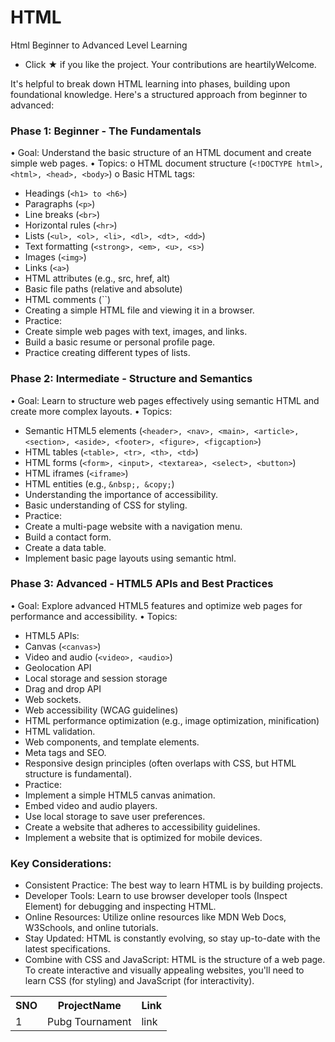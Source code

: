 # HTML
Html Beginner to Advanced Level Learning
- Click ★ if you like the project. Your contributions are heartilyWelcome.

It's helpful to break down HTML learning into phases, building upon foundational knowledge. Here's a structured approach from beginner to advanced:

### Phase 1: Beginner - The Fundamentals
•	Goal: Understand the basic structure of an HTML document and create simple web pages.
•	Topics: 
o	HTML document structure (`<!DOCTYPE html>, <html>, <head>, <body>`)
o	Basic HTML tags: 
- Headings (`<h1> to <h6>`)
-	Paragraphs (`<p>`)
-	Line breaks (`<br>`)
-   Horizontal rules (`<hr>`)
-  Lists (`<ul>, <ol>, <li>, <dl>, <dt>, <dd>`)
-  Text formatting (`<strong>, <em>, <u>, <s>`)
-  Images (`<img>`)
-   Links (`<a>`)
-   HTML attributes (e.g., src, href, alt)
- 	Basic file paths (relative and absolute)
- 	HTML comments (``)
-   Creating a simple HTML file and viewing it in a browser.
- 	Practice: 
- 	Create simple web pages with text, images, and links.
-   Build a basic resume or personal profile page.
- 	Practice creating different types of lists.                                   
### Phase 2: Intermediate - Structure and Semantics
•	Goal: Learn to structure web pages effectively using semantic HTML and create more complex layouts.
•	Topics: 
- Semantic HTML5 elements (`<header>, <nav>, <main>, <article>, <section>, <aside>, <footer>, <figure>, <figcaption>`)
- HTML tables (`<table>, <tr>, <th>, <td>`)
- HTML forms (`<form>, <input>, <textarea>, <select>, <button>`)
- HTML iframes (`<iframe>`)
- HTML entities (e.g., `&nbsp;, &copy;`)
- Understanding the importance of accessibility.
- Basic understanding of CSS for styling.
- Practice: 
- Create a multi-page website with a navigation menu.
- Build a contact form.
- Create a data table.
- Implement basic page layouts using semantic html.

### Phase 3: Advanced - HTML5 APIs and Best Practices
•	Goal: Explore advanced HTML5 features and optimize web pages for performance and accessibility.
•	Topics: 
- HTML5 APIs: 
- Canvas (`<canvas>`)
- Video and audio (`<video>, <audio>`)
- Geolocation API
- Local storage and session storage
- 	Drag and drop API
- 	Web sockets.
- 	Web accessibility (WCAG guidelines)
- 	HTML performance optimization (e.g., image optimization, minification)
- 	HTML validation.
- 	Web components, and template elements.
- 	Meta tags and SEO.
- Responsive design principles (often overlaps with CSS, but HTML structure is fundamental).
- 	Practice: 
- 	Implement a simple HTML5 canvas animation.
- 	Embed video and audio players.
- 	Use local storage to save user preferences.
- Create a website that adheres to accessibility guidelines.
- Implement a website that is optimized for mobile devices.
### Key Considerations:
- Consistent Practice: The best way to learn HTML is by building projects.
- 	Developer Tools: Learn to use browser developer tools (Inspect Element) for debugging and inspecting HTML.
- 	Online Resources: Utilize online resources like MDN Web Docs, W3Schools, and online tutorials.
- 	Stay Updated: HTML is constantly evolving, so stay up-to-date with the latest specifications.
-   Combine with CSS and JavaScript: HTML is the structure of a web page. To create interactive and visually appealing websites, you'll need to learn CSS (for styling) and JavaScript (for interactivity).

<table>
  <tr>
    <th colspan="1">SNO</th>
    <th colspan="1">ProjectName</th>
    <th colspan="1">Link</th>
  </tr>
  <tr>
    <td>1</td>
    <td>Pubg Tournament</td>
    <td>link</td>
  </tr>
</table>
